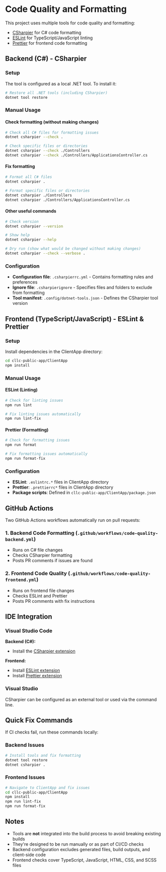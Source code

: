 # Code Quality and Formatting

This project uses multiple tools for code quality and formatting:

- [CSharpier](https://csharpier.com/) for C# code formatting
- [ESLint](https://eslint.org/) for TypeScript/JavaScript linting
- [Prettier](https://prettier.io/) for frontend code formatting

## Backend (C#) - CSharpier

### Setup

The tool is configured as a local .NET tool. To install it:

```bash
# Restore all .NET tools (including CSharpier)
dotnet tool restore
```

### Manual Usage

#### Check formatting (without making changes)

```bash
# Check all C# files for formatting issues
dotnet csharpier --check .

# Check specific files or directories
dotnet csharpier --check ./Controllers
dotnet csharpier --check ./Controllers/ApplicationsController.cs
```

#### Fix formatting

```bash
# Format all C# files
dotnet csharpier .

# Format specific files or directories
dotnet csharpier ./Controllers
dotnet csharpier ./Controllers/ApplicationsController.cs
```

#### Other useful commands

```bash
# Check version
dotnet csharpier --version

# Show help
dotnet csharpier --help

# Dry run (show what would be changed without making changes)
dotnet csharpier --check --verbose .
```

### Configuration

- **Configuration file**: `.csharpierrc.yml` - Contains formatting rules and preferences
- **Ignore file**: `.csharpierignore` - Specifies files and folders to exclude from formatting
- **Tool manifest**: `.config/dotnet-tools.json` - Defines the CSharpier tool version

## Frontend (TypeScript/JavaScript) - ESLint & Prettier

### Setup

Install dependencies in the ClientApp directory:

```bash
cd cllc-public-app/ClientApp
npm install
```

### Manual Usage

#### ESLint (Linting)

```bash
# Check for linting issues
npm run lint

# Fix linting issues automatically
npm run lint-fix
```

#### Prettier (Formatting)

```bash
# Check for formatting issues
npm run format

# Fix formatting issues automatically
npm run format-fix
```

### Configuration

- **ESLint**: `.eslintrc.*` files in ClientApp directory
- **Prettier**: `.prettierrc*` files in ClientApp directory
- **Package scripts**: Defined in `cllc-public-app/ClientApp/package.json`

## GitHub Actions

Two GitHub Actions workflows automatically run on pull requests:

### 1. Backend Code Formatting (`.github/workflows/code-quality-backend.yml`)

- Runs on C# file changes
- Checks CSharpier formatting
- Posts PR comments if issues are found

### 2. Frontend Code Quality (`.github/workflows/code-quality-frontend.yml`)

- Runs on frontend file changes
- Checks ESLint and Prettier
- Posts PR comments with fix instructions

## IDE Integration

### Visual Studio Code

**Backend (C#):**

- Install the [CSharpier extension](https://marketplace.visualstudio.com/items?itemName=csharpier.csharpier-vscode)

**Frontend:**

- Install [ESLint extension](https://marketplace.visualstudio.com/items?itemName=dbaeumer.vscode-eslint)
- Install [Prettier extension](https://marketplace.visualstudio.com/items?itemName=esbenp.prettier-vscode)

### Visual Studio

CSharpier can be configured as an external tool or used via the command line.

## Quick Fix Commands

If CI checks fail, run these commands locally:

### Backend Issues

```bash
# Install tools and fix formatting
dotnet tool restore
dotnet csharpier .
```

### Frontend Issues

```bash
# Navigate to ClientApp and fix issues
cd cllc-public-app/ClientApp
npm install
npm run lint-fix
npm run format-fix
```

## Notes

- Tools are **not** integrated into the build process to avoid breaking existing builds
- They're designed to be run manually or as part of CI/CD checks
- Backend configuration excludes generated files, build outputs, and client-side code
- Frontend checks cover TypeScript, JavaScript, HTML, CSS, and SCSS files
